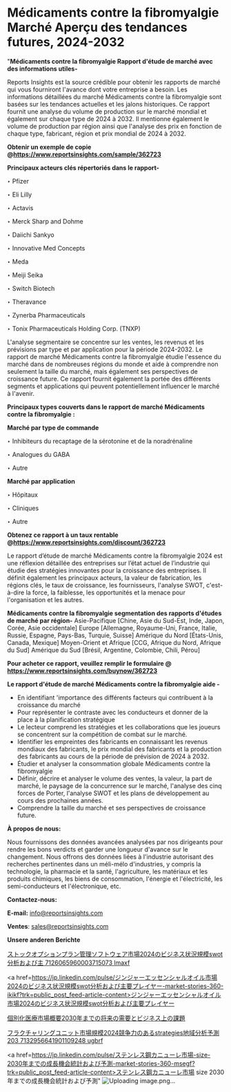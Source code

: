 # Médicaments contre la fibromyalgie Marché Aperçu des tendances futures, 2024-2032

"<strong>Médicaments contre la fibromyalgie Rapport d'étude de marché avec des informations utiles-</strong>

Reports Insights est la source crédible pour obtenir les rapports de marché qui vous fourniront l'avance dont votre entreprise a besoin. Les informations détaillées du marché Médicaments contre la fibromyalgie sont basées sur les tendances actuelles et les jalons historiques. Ce rapport fournit une analyse du volume de production sur le marché mondial et également sur chaque type de 2024 à 2032. Il mentionne également le volume de production par région ainsi que l'analyse des prix en fonction de chaque type, fabricant, région et prix mondial de 2024 à 2032.

<strong><b>Obtenir un exemple de copie @</b></strong><a href=https://www.reportsinsights.com/sample/362723><strong><b>https://www.reportsinsights.com/sample/362723</b></strong></a>

<b>Principaux acteurs clés répertoriés dans le rapport-</b>

<b> </b>‣ Pfizer

‣ Eli Lilly

‣ Actavis

‣ Merck Sharp and Dohme

‣ Daiichi Sankyo

‣ Innovative Med Concepts

‣ Meda

‣ Meiji Seika

‣ Switch Biotech

‣ Theravance

‣ Zynerba Pharmaceuticals

‣ Tonix Pharmaceuticals Holding Corp. (TNXP)

L'analyse segmentaire se concentre sur les ventes, les revenus et les prévisions par type et par application pour la période 2024-2032. Le rapport de marché Médicaments contre la fibromyalgie étudie l'essence du marché dans de nombreuses régions du monde et aide à comprendre non seulement la taille du marché, mais également ses perspectives de croissance future. Ce rapport fournit également la portée des différents segments et applications qui peuvent potentiellement influencer le marché à l'avenir.

<strong>Principaux types couverts dans le rapport de marché Médicaments contre la fibromyalgie :</strong>

<strong>Marché par type de commande</strong>

‣ Inhibiteurs du recaptage de la sérotonine et de la noradrénaline

‣ Analogues du GABA

‣ Autre

<strong>Marché par application</strong>

‣ Hôpitaux

‣ Cliniques

‣ Autre

<strong><b>Obtenez ce rapport à un taux rentable @</b></strong><a href=https://www.reportsinsights.com/discount/362723><strong><b>https://www.reportsinsights.com/discount/362723</b></strong></a>

Le rapport d’étude de marché Médicaments contre la fibromyalgie 2024 est une réflexion détaillée des entreprises sur l’état actuel de l’industrie qui étudie des stratégies innovantes pour la croissance des entreprises. Il définit également les principaux acteurs, la valeur de fabrication, les régions clés, le taux de croissance, les fournisseurs, l'analyse SWOT, c'est-à-dire la force, la faiblesse, les opportunités et la menace pour l'organisation et les autres.

<strong>Médicaments contre la fibromyalgie segmentation des rapports d'études de marché par région-</strong>
Asie-Pacifique [Chine, Asie du Sud-Est, Inde, Japon, Corée, Asie occidentale]
Europe [Allemagne, Royaume-Uni, France, Italie, Russie, Espagne, Pays-Bas, Turquie, Suisse]
Amérique du Nord [États-Unis, Canada, Mexique]
Moyen-Orient et Afrique [CCG, Afrique du Nord, Afrique du Sud]
Amérique du Sud [Brésil, Argentine, Colombie, Chili, Pérou]

<strong>Pour acheter ce rapport, veuillez remplir le formulaire @   <a href=https://www.reportsinsights.com/buynow/362723>https://www.reportsinsights.com/buynow/362723</a></strong>

<strong>Le rapport d'étude de marché Médicaments contre la fibromyalgie aide -</strong>
<ul>
  <li>En identifiant 'importance des différents facteurs qui contribuent à la croissance du marché</li>
  <li>Pour représenter le contraste avec les conducteurs et donner de la place à la planification stratégique</li>
  <li>Le lecteur comprend les stratégies et les collaborations que les joueurs se concentrent sur la compétition de combat sur le marché.</li>
  <li>Identifier les empreintes des fabricants en connaissant les revenus mondiaux des fabricants, le prix mondial des fabricants et la production des fabricants au cours de la période de prévision de 2024 à 2032.</li>
  <li>Étudier et analyser la consommation globale Médicaments contre la fibromyalgie</li>
  <li>Définir, décrire et analyser le volume des ventes, la valeur, la part de marché, le paysage de la concurrence sur le marché, l'analyse des cinq forces de Porter, l'analyse SWOT et les plans de développement au cours des prochaines années.</li>
  <li>Comprendre la taille du marché et ses perspectives de croissance future.</li>
</ul>
<strong>À propos de nous:</strong>

Nous fournissons des données avancées analysées par nos dirigeants pour rendre les bons verdicts et garder une longueur d'avance sur le changement. Nous offrons des données liées à l'industrie autorisant des recherches pertinentes dans un méli-mélo d'industries, y compris la technologie, la pharmacie et la santé, l'agriculture, les matériaux et les produits chimiques, les biens de consommation, l'énergie et l'électricité, les semi-conducteurs et l'électronique, etc.

<strong>Contactez-nous:</strong>

<strong>E-mail:</strong> <a href=mailto:info@reportsinsights.com>info@reportsinsights.com</a>

<strong>Ventes</strong>: <a href=mailto:sales@reportsinsights.com>sales@reportsinsights.com</a>

<strong>Unsere anderen Berichte</strong>

<a href=https://www.linkedin.com/pulse/ストックオプションプラン管理ソフトウェア市場2024のビジネス状況規模swot分析および主-7126065960003715073-lmaxf/>ストックオプションプラン管理ソフトウェア市場2024のビジネス状況規模swot分析および主 7126065960003715073 lmaxf</a>

<a href=https://jp.linkedin.com/pulse/ジンジャーエッセンシャルオイル市場2024のビジネス状況規模swot分析および主要プレイヤー-market-stories-360-ikikf?trk=public_post_feed-article-content>ジンジャーエッセンシャルオイル市場2024のビジネス状況規模swot分析および主要プレイヤー</a>

<a href=https://www.linkedin.com/pulse/個別化医療市場概要2030年までの将来の需要とビジネス上の課題-tribunal-analytics-360-h3the/>個別化医療市場概要2030年までの将来の需要とビジネス上の課題</a>

<a href=https://www.linkedin.com/pulse/フラクチャリングユニット市場規模2024競争力のあるstrategies地域分析予測203-7132956641901109248-ugbrf/>フラクチャリングユニット市場規模2024競争力のあるstrategies地域分析予測203 7132956641901109248 ugbrf</a>

<a href=https://jp.linkedin.com/pulse/ステンレス鋼カニューレ市場-size-2030年までの成長機会統計および予測-market-stories-360-msegf?trk=public_post_feed-article-content>ステンレス鋼カニューレ市場 size 2030年までの成長機会統計および予測</a>"
![Uploading image.png…]()
